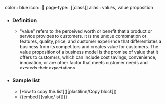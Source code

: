 color:: blue
icon:: 💎
page-type:: [[class]]
alias:: values, value proposition

- ### Definition 
  - "value" refers to the perceived worth or benefit that a product or service provides to customers. It is the unique combination of features, quality, price, and customer experience that differentiates a business from its competitors and creates value for customers. The value proposition of a business model is the promise of value that it offers to customers, which can include cost savings, convenience, innovation, or any other factor that meets customer needs and exceeds their expectations.
- ### Sample list
  - [How to copy this list]([[plastilinn/Copy block]])
  - {{embed [[value/list]]}}



